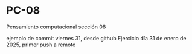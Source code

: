 # PC-08
Pensamiento computacional sección 08

ejemplo de commit viernes 31, desde github
Ejercicio día 31 de enero de 2025, primer push a remoto
